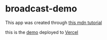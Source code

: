 # broadcast-demo

This app was created through [this mdn tutorial](https://developer.mozilla.org/en-US/blog/exploring-the-broadcast-channel-api-for-cross-tab-communication/)

this is the [demo](https://broadcast-demo-black.vercel.app/) deployed to [Vercel](https://vercel.com/)